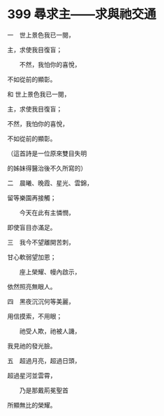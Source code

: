 # 399 尋求主——求與祂交通

一　世上景色我已一閱，

主，求使我目復盲；

　　不然，我怕你的喜悅，

不如從前的顯彰。

和 世上景色我已一閱，

主，求使我目復盲；

不然，我怕你的喜悅，

不如從前的顯彰。

（這首詩是一位原來雙目失明

的姊妹得醫治後不久所寫的）

二　晨曦、晚霞、星光、雲錦，

留等樂園再接觸；

　　今天在此有主憐憫，

即使盲目亦滿足。

三　我今不望離開苦刺，

甘心軟弱望加恩；

　　座上榮耀、幔內啟示，

依然照亮無眼人。

四　黑夜沉沉何等美麗，

用信摸索，不用眼；

　　祂受人欺，祂被人譏，

我見祂的發光臉。

五　超過月亮，超過日頭，

超過星河並雲霄，

　　乃是那戴荊冕聖首

所顯無比的榮耀。

